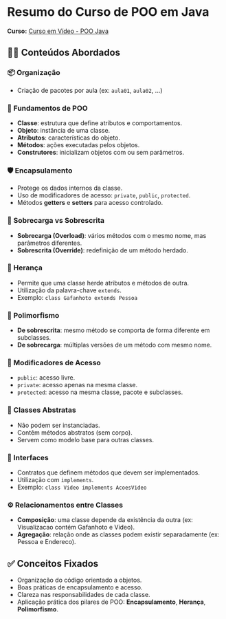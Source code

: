 # Resumo do Curso de POO em Java

**Curso:** [Curso em Vídeo - POO Java](https://www.youtube.com/playlist?list=PLHz_AreHm4dkqe2aR0tQK74m8SFe-aGsY)

## 👨‍🏫 Conteúdos Abordados

### 📦 Organização
- Criação de pacotes por aula (ex: `aula01`, `aula02`, ...)

### 🧱 Fundamentos de POO
- **Classe**: estrutura que define atributos e comportamentos.
- **Objeto**: instância de uma classe.
- **Atributos**: características do objeto.
- **Métodos**: ações executadas pelos objetos.
- **Construtores**: inicializam objetos com ou sem parâmetros.

### 🛡️ Encapsulamento
- Protege os dados internos da classe.
- Uso de modificadores de acesso: `private`, `public`, `protected`.
- Métodos **getters** e **setters** para acesso controlado.

### 🔁 Sobrecarga vs Sobrescrita
- **Sobrecarga (Overload)**: vários métodos com o mesmo nome, mas parâmetros diferentes.
- **Sobrescrita (Override)**: redefinição de um método herdado.

### 🧬 Herança
- Permite que uma classe herde atributos e métodos de outra.
- Utilização da palavra-chave `extends`.
- Exemplo: `class Gafanhoto extends Pessoa`

### 🧩 Polimorfismo
- **De sobrescrita**: mesmo método se comporta de forma diferente em subclasses.
- **De sobrecarga**: múltiplas versões de um método com mesmo nome.

### 🧰 Modificadores de Acesso
- `public`: acesso livre.
- `private`: acesso apenas na mesma classe.
- `protected`: acesso na mesma classe, pacote e subclasses.

### 🧪 Classes Abstratas
- Não podem ser instanciadas.
- Contêm métodos abstratos (sem corpo).
- Servem como modelo base para outras classes.

### 🧾 Interfaces
- Contratos que definem métodos que devem ser implementados.
- Utilização com `implements`.
- Exemplo: `class Video implements AcoesVideo`

### ⚙️ Relacionamentos entre Classes
- **Composição**: uma classe depende da existência da outra (ex: Visualizacao contém Gafanhoto e Video).
- **Agregação**: relação onde as classes podem existir separadamente (ex: Pessoa e Endereco).

## ✅ Conceitos Fixados
- Organização do código orientado a objetos.
- Boas práticas de encapsulamento e acesso.
- Clareza nas responsabilidades de cada classe.
- Aplicação prática dos pilares de POO: **Encapsulamento**, **Herança**, **Polimorfismo**.
